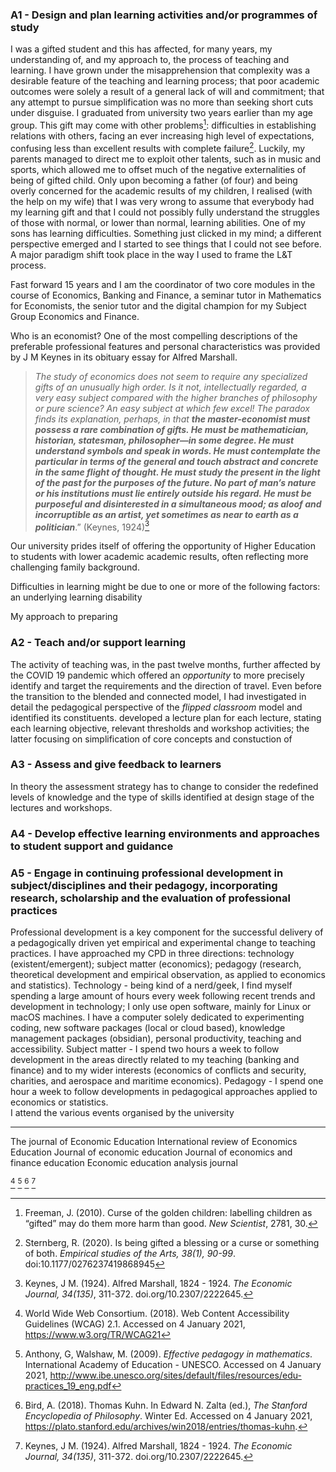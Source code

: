 ### A1 - Design and plan learning activities and/or programmes of study
I was a gifted student and this has affected, for many years, my understanding of, and my approach to, the process of teaching and learning. I have grown under the misapprehension that complexity was a desirable feature of the teaching and learning process; that poor academic outcomes were solely a result of a general lack of will and commitment; that any attempt to pursue simplification was no more than seeking short cuts under disguise. I graduated from university two years earlier than my age group. This gift may come with other problems[^1]: difficulties in establishing relations with others, facing an ever increasing high level of expectations, confusing less than excellent results with complete failure[^2]. Luckily, my parents managed to direct me to exploit other talents, such as in music and sports, which allowed me to offset much of the negative externalities of being of gifted child.
Only upon becoming a father (of four) and being overly concerned for the academic results of my children, I realised (with the help on my wife) that I was very wrong to assume that everybody had my learning gift and that I could not possibly fully understand the struggles of those with normal, or lower than normal, learning abilities. One of my sons has learning difficulties. Something just clicked in my mind; a different perspective emerged and I started to see things that I could not see before. A major paradigm shift took place in the way I used to frame the L&T process.

Fast forward 15 years and I am the coordinator of two core modules in the course of Economics, Banking and Finance, a seminar tutor in Mathematics for Economists, the senior tutor and the digital champion for my Subject Group Economics and Finance.

Who is an economist? One of the most compelling descriptions of the preferable professional features and personal characteristics was provided by J M Keynes in its obituary essay for Alfred Marshall.

> _The study of economics does not seem to require any specialized gifts of an unusually high order. Is it not, intellectually regarded, a very easy subject compared with the higher branches of philosophy or pure science? An easy subject at which few excel! The paradox finds its explanation, perhaps, in that **the master-economist must possess a rare combination of gifts. He must be mathematician, historian, statesman, philosopher—in some degree. He must understand symbols and speak in words. He must contemplate the particular in terms of the general and touch abstract and concrete in the same flight of thought. He must study the present in the light of the past for the purposes of the future. No part of man’s nature or his institutions must lie entirely outside his regard. He must be purposeful and disinterested in a simultaneous mood; as aloof and incorruptible as an artist, yet sometimes as near to earth as a politician**_.” (Keynes, 1924)[^6]

Our university prides itself of offering the opportunity of Higher Education to students with lower academic academic results, often reflecting more challenging family background.

Difficulties in learning might be due to one or more of the following factors: an underlying learning disability  

My approach to preparing 


### A2 - Teach and/or support learning
The activity of teaching was, in the past twelve months, further affected by the COVID 19 pandemic which offered an _opportunity_ to more precisely identify and target the requirements and the direction of travel.  Even before the transition to the blended and connected model, I had investigated in detail the pedagogical perspective of the _flipped classroom_ model and identified its constituents.  developed a lecture plan for each lecture, stating each learning objective, relevant thresholds and workshop activities; the latter focusing on simplification of core concepts and constuction of  

### A3 - Assess and give feedback to learners
In theory the assessment strategy has to change to consider the redefined levels of knowledge and the type of skills identified at design stage of the lectures and workshops. 

### A4 - Develop effective learning environments and approaches to student support and guidance


### A5 - Engage in continuing professional development in subject/disciplines and their pedagogy, incorporating research, scholarship and the evaluation of professional practices

Professional development is a key component for the successful delivery of a pedagogically driven yet empirical and experimental change to teaching practices. I have approached my CPD in three directions: technology (existent/emergent); subject matter (economics); pedagogy (research, theoretical development and empirical observation, as applied to economics and statistics).
Technology - being kind of a nerd/geek, I find myself spending a large amount of hours every week following recent trends and development in technology; I only use open software, mainly for Linux or macOS machines. I have a computer solely dedicated to experimenting coding, new software packages (local or cloud based), knowledge management packages (obsidian), personal productivity, teaching and accessibility.
Subject matter -  I spend two hours a week to follow development in the areas directly related to my teaching (banking and finance) and to my wider interests (economics of conflicts and security, charities, and aerospace and maritime economics).
Pedagogy - I spend one hour a week to follow developments in pedagogical approaches applied to economics or statistics.  
I attend the various events organised by the university 


---

The journal of Economic Education
International review of Economics Education
Journal of economic education
Journal of economics and finance education
Economic education analysis journal 

[^3]
[^4]
[^5]
[^6]

[^1]: Freeman, J. (2010). Curse of the golden children: labelling children as “gifted” may do them more harm than good. _New Scientist_, 2781, 30.
[^2]: Sternberg, R. (2020). Is being gifted a blessing or a curse or something of both. _Empirical studies of the Arts, 38(1), 90-99_. doi:10.1177/0276237419868945
[^3]: World Wide Web Consortium. (2018).  Web Content Accessibility Guidelines (WCAG) 2.1. Accessed on 4 January 2021, https://www.w3.org/TR/WCAG21
[^4]: Anthony, G, Walshaw, M. (2009).  _Effective pedagogy in mathematics_. International Academy of Education - UNESCO. Accessed on 4 January 2021, http://www.ibe.unesco.org/sites/default/files/resources/edu-practices_19_eng.pdf
[^5]: Bird, A. (2018). Thomas Kuhn. In Edward N. Zalta (ed.), _The Stanford Encyclopedia of Philosophy_. Winter Ed. Accessed on 4 January 2021, https://plato.stanford.edu/archives/win2018/entries/thomas-kuhn.
[^6]: Keynes, J M. (1924). Alfred Marshall, 1824 - 1924. _The Economic Journal, 34(135)_, 311-372. doi.org/10.2307/2222645.
<!--stackedit_data:
eyJoaXN0b3J5IjpbLTE1ODgzMDQyNTVdfQ==
-->